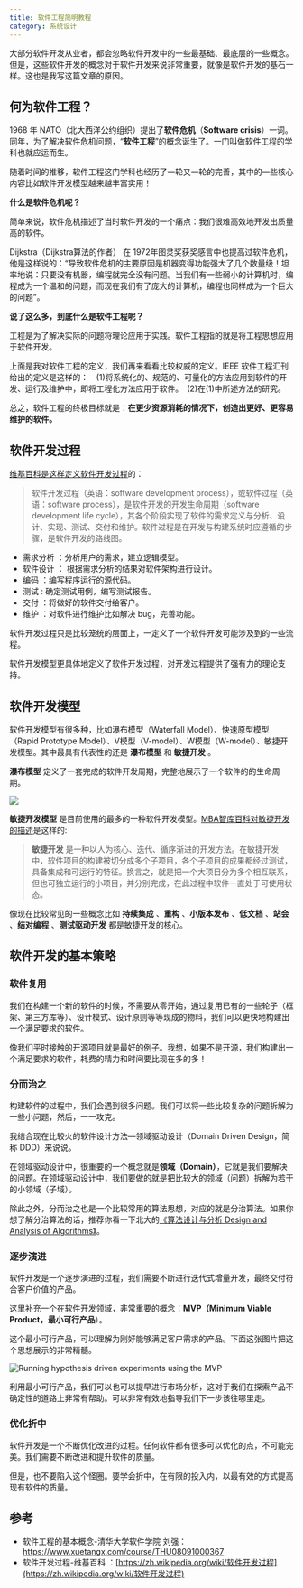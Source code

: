 ```yaml
---
title: 软件工程简明教程
category: 系统设计
---
```


大部分软件开发从业者，都会忽略软件开发中的一些最基础、最底层的一些概念。但是，这些软件开发的概念对于软件开发来说非常重要，就像是软件开发的基石一样。这也是我写这篇文章的原因。

## 何为软件工程？

1968 年 NATO（北大西洋公约组织）提出了**软件危机**（**Software crisis**）一词。同年，为了解决软件危机问题，“**软件工程**”的概念诞生了。一门叫做软件工程的学科也就应运而生。

随着时间的推移，软件工程这门学科也经历了一轮又一轮的完善，其中的一些核心内容比如软件开发模型越来越丰富实用！

**什么是软件危机呢？**

简单来说，软件危机描述了当时软件开发的一个痛点：我们很难高效地开发出质量高的软件。

Dijkstra（Dijkstra算法的作者） 在 1972年图灵奖获奖感言中也提高过软件危机，他是这样说的：“导致软件危机的主要原因是机器变得功能强大了几个数量级！坦率地说：只要没有机器，编程就完全没有问题。当我们有一些弱小的计算机时，编程成为一个温和的问题，而现在我们有了庞大的计算机，编程也同样成为一个巨大的问题”。

**说了这么多，到底什么是软件工程呢？**

工程是为了解决实际的问题将理论应用于实践。软件工程指的就是将工程思想应用于软件开发。

上面是我对软件工程的定义，我们再来看看比较权威的定义。IEEE 软件工程汇刊给出的定义是这样的：　(1)将系统化的、规范的、可量化的方法应用到软件的开发、运行及维护中，即将工程化方法应用于软件。　(2)在(1)中所述方法的研究。

总之，软件工程的终极目标就是：**在更少资源消耗的情况下，创造出更好、更容易维护的软件。**

## 软件开发过程

[维基百科是这样定义软件开发过程](https://zh.wikipedia.org/wiki/%E8%BD%AF%E4%BB%B6%E5%BC%80%E5%8F%91%E8%BF%87%E7%A8%8B)的：

> 软件开发过程（英语：software development process），或软件过程（英语：software process），是软件开发的开发生命周期（software development life cycle），其各个阶段实现了软件的需求定义与分析、设计、实现、测试、交付和维护。软件过程是在开发与构建系统时应遵循的步骤，是软件开发的路线图。

- 需求分析 ：分析用户的需求，建立逻辑模型。
- 软件设计 ： 根据需求分析的结果对软件架构进行设计。
- 编码 ：编写程序运行的源代码。
- 测试 :  确定测试用例，编写测试报告。
- 交付 ：将做好的软件交付给客户。
- 维护 ：对软件进行维护比如解决 bug，完善功能。

软件开发过程只是比较笼统的层面上，一定义了一个软件开发可能涉及到的一些流程。

软件开发模型更具体地定义了软件开发过程，对开发过程提供了强有力的理论支持。

## 软件开发模型

软件开发模型有很多种，比如瀑布模型（Waterfall Model）、快速原型模型（Rapid Prototype Model）、V模型（V-model）、W模型（W-model）、敏捷开发模型。其中最具有代表性的还是 **瀑布模型** 和  **敏捷开发** 。

**瀑布模型** 定义了一套完成的软件开发周期，完整地展示了一个软件的的生命周期。

![](https://img-blog.csdnimg.cn/img_convert/0046e9b9aec475b9fe690f96597ff597.png)



**敏捷开发模型** 是目前使用的最多的一种软件开发模型。[MBA智库百科对敏捷开发的描述](https://wiki.mbalib.com/wiki/%E6%95%8F%E6%8D%B7%E5%BC%80%E5%8F%91)是这样的:

> **敏捷开发** 是一种以人为核心、迭代、循序渐进的开发方法。在敏捷开发中，软件项目的构建被切分成多个子项目，各个子项目的成果都经过测试，具备集成和可运行的特征。换言之，就是把一个大项目分为多个相互联系，但也可独立运行的小项目，并分别完成，在此过程中软件一直处于可使用状态。

像现在比较常见的一些概念比如 **持续集成** 、**重构** 、**小版本发布** 、**低文档** 、**站会** 、**结对编程** 、**测试驱动开发** 都是敏捷开发的核心。

## 软件开发的基本策略

### 软件复用

我们在构建一个新的软件的时候，不需要从零开始，通过复用已有的一些轮子（框架、第三方库等）、设计模式、设计原则等等现成的物料，我们可以更快地构建出一个满足要求的软件。

像我们平时接触的开源项目就是最好的例子。我想，如果不是开源，我们构建出一个满足要求的软件，耗费的精力和时间要比现在多的多！

### 分而治之

构建软件的过程中，我们会遇到很多问题。我们可以将一些比较复杂的问题拆解为一些小问题，然后，一一攻克。

我结合现在比较火的软件设计方法—领域驱动设计（Domain Driven Design，简称 DDD）来说说。

在领域驱动设计中，很重要的一个概念就是**领域（Domain）**，它就是我们要解决的问题。在领域驱动设计中，我们要做的就是把比较大的领域（问题）拆解为若干的小领域（子域）。

除此之外，分而治之也是一个比较常用的算法思想，对应的就是分治算法。如果你想了解分治算法的话，推荐你看一下北大的[《算法设计与分析 Design and Analysis of Algorithms》](https://www.coursera.org/learn/algorithms)。

### 逐步演进

软件开发是一个逐步演进的过程，我们需要不断进行迭代式增量开发，最终交付符合客户价值的产品。

这里补充一个在软件开发领域，非常重要的概念：**MVP（Minimum Viable Product，最小可行产品**）。

这个最小可行产品，可以理解为刚好能够满足客户需求的产品。下面这张图片把这个思想展示的非常精髓。

![Running hypothesis driven experiments using the MVP](https://img-blog.csdnimg.cn/img_convert/9d0e06bbf8eeee5751ffb10e3bc21dc6.jpeg)

利用最小可行产品，我们可以也可以提早进行市场分析，这对于我们在探索产品不确定性的道路上非常有帮助。可以非常有效地指导我们下一步该往哪里走。

### 优化折中

软件开发是一个不断优化改进的过程。任何软件都有很多可以优化的点，不可能完美。我们需要不断改进和提升软件的质量。

但是，也不要陷入这个怪圈。要学会折中，在有限的投入内，以最有效的方式提高现有软件的质量。

## 参考

- 软件工程的基本概念-清华大学软件学院 刘强：https://www.xuetangx.com/course/THU08091000367
- 软件开发过程-维基百科 ：[https://zh.wikipedia.org/wiki/软件开发过程](https://zh.wikipedia.org/wiki/软件开发过程)